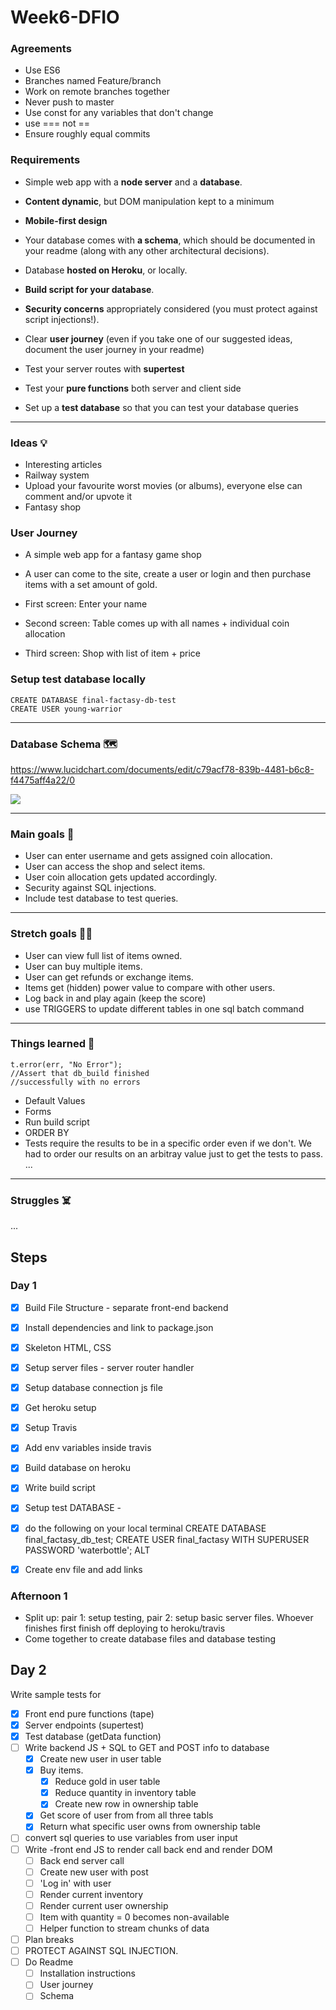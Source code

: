 # Week6-DFIO


### Agreements
* Use ES6
* Branches named Feature/branch
* Work on remote branches together
* Never push to master
* Use const for any variables that don't change
* use === not == 
* Ensure roughly equal commits

### Requirements


- Simple web app with a **node server** and a **database**.
- **Content dynamic**, but DOM manipulation kept to a minimum
- **Mobile-first design**
- Your database comes with **a schema**, which should be documented in your readme (along with any other architectural decisions).
- Database **hosted on Heroku**, or locally.
- **Build script for your database**.
- **Security concerns** appropriately considered (you must protect against script injections!).

- Clear **user journey** (even if you take one of our suggested ideas, document the user journey in your readme)
- Test your server routes with **supertest**
- Test your **pure functions** both server and client side
- Set up a **test database** so that you can test your database queries


---

### Ideas 💡

- Interesting articles
- Railway system
- Upload your favourite worst movies (or albums), everyone else can comment and/or upvote it
- Fantasy shop

### User Journey
- A simple web app for a fantasy game shop
- A user can come to the site, create a user or login and then purchase items with a set amount of gold.

- First screen: Enter your name
- Second screen: Table comes up with all names + individual coin allocation
- Third screen: Shop with list of item + price


### Setup test database locally

```
CREATE DATABASE final-factasy-db-test
CREATE USER young-warrior

```


---

### Database Schema 🗺

https://www.lucidchart.com/documents/edit/c79acf78-839b-4481-b6c8-f4475aff4a22/0

![](https://i.imgur.com/guxfo63.png)



---

### Main goals 🥅

- User can enter username and gets assigned coin allocation.
- User can access the shop and select items.
- User coin allocation gets updated accordingly.
- Security against SQL injections.
- Include test database to test queries.

---

### Stretch goals 🤸‍♀️

- User can view full list of items owned.
- User can buy multiple items.
- User can get refunds or exchange items.
- Items get (hidden) power value to compare with other users.
- Log back in and play again (keep the score)
- use TRIGGERS to update different tables in one sql batch command

---

### Things learned 👀

```javascript=
t.error(err, "No Error"); 
//Assert that db_build finished 
//successfully with no errors
```
- Default Values
- Forms 
- Run build script 
- ORDER BY 
- Tests require the results to be in a specific order even if we don't. We had to order our results on an arbitray value just to get the tests to pass.
...

---

### Struggles ☠️

...



## Steps
### Day 1
- [x] Build File Structure - separate front-end backend
- [x] Install dependencies and link to package.json
- [x] Skeleton HTML, CSS
- [x] Setup server files - server router handler
- [x] Setup database connection js file
- [x] Get heroku setup
- [x] Setup Travis
- [x] Add env variables inside travis
- [x] Build database on heroku
- [x] Write build script
- [x] Setup test DATABASE - 
- [x] do the following on your local terminal
CREATE DATABASE final_factasy_db_test;
CREATE USER final_factasy WITH SUPERUSER PASSWORD 'waterbottle';
ALT 
- [x] Create env file and add links


### Afternoon 1
* Split up: pair 1: setup testing, pair 2: setup basic server files. Whoever finishes first finish off deploying to heroku/travis
* Come together to create database files and database testing

## Day 2
 Write sample tests for 
- [x] Front end pure functions (tape)
- [x] Server endpoints (supertest)
- [x] Test database (getData function)
- [ ] Write backend JS + SQL to GET and POST info to database
    - [x] Create new user in user table
    - [x] Buy items. 
        - [x] Reduce gold in user table
        - [x] Reduce quantity in inventory table
        - [x] Create new row in ownership table
    - [x]  Get score of user from from all three tabls 
    - [x] Return what specific user owns from ownership table
- [ ] convert sql queries to use variables from user input
- [ ] Write   -front end JS to render call back end and render DOM 
    - [ ] Back end server call 
    - [ ] Create new user with post
    - [ ] 'Log in' with user
    - [ ] Render current inventory 
    - [ ] Render current user ownership
    - [ ] Item with quantity = 0 becomes non-available
    - [ ] Helper function to stream chunks of data
- [ ] Plan breaks
- [ ] PROTECT AGAINST SQL INJECTION.
- [ ] Do Readme
    - [ ] Installation instructions
    - [ ] User journey
    - [ ] Schema

